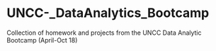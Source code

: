 # UNCC-_DataAnalytics_Bootcamp
Collection of homework and projects from the UNCC Data Analytic Bootcamp (April-Oct 18)
